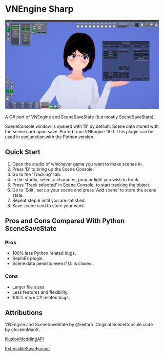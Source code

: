 # VNEngine Sharp

![Promo Image](https://github.com/hallongrotta/VNEngine-Sharp/blob/master/promo.png)

A C# port of VNEngine and SceneSaveState (but mostly SceneSaveState).

SceneConsole window is opened with 'B' by default. Scene data stored with the scene card upon save.
Ported from VNEngine 16.0. This plugin can be used in conjunction with the Python version.

## Quick Start
1. Open the studio of whichever game you want to make scenes in.
2. Press 'B' to bring up the Scene Console.
3. Go to the 'Tracking' tab.
4. In the studio, select a character, prop or light you wish to track.
5. Press 'Track selected' in Scene Console, to start tracking the object.
6. Go to 'Edit', set up your scene and press 'Add scene' to store the scene state.
8. Repeat step 6 until you are satisfied.
7. Save scene card to store your work.


## Pros and Cons Compared With Python SceneSaveState

### Pros 
* 100% less Python related bugs.
* BepInEx plugin.
* Scene data persists even if UI is closed.

### Cons
* Larger file sizes
* Less features and flexibility.
* 100% more C# related bugs.

## Attributions

VNEngine and SceneSaveState by @keitaro.
Original SceneConsole code by chickenManX.

[IllusionModdingAPI](https://github.com/IllusionMods/IllusionModdingAPI)

[ExtensibleSaveFormat](https://github.com/IllusionMods/BepisPlugins)
